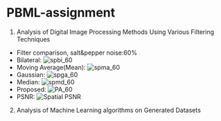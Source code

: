 # PBML-assignment

1. Analysis of Digital Image Processing Methods Using Various Filtering Techniques
- Filter comparison, salt&pepper noise:60%
- Bilateral: ![spbi_60](https://github.com/claudeyou/pbml/assets/129871387/ca9450a9-3354-4b98-9558-8b37547df44e)
- Moving Average(Mean): ![spma_60](https://github.com/claudeyou/pbml/assets/129871387/24e9256c-2282-4505-913f-06d8696f24ff)
- Gaussian: ![spga_60](https://github.com/claudeyou/pbml/assets/129871387/06a6446b-fb7f-4246-8c99-c9e7e87f6b87)
- Median: ![spmd_60](https://github.com/claudeyou/pbml/assets/129871387/24bb74b3-4c23-4600-aa2c-443d45b35b7c)
- Proposed: ![PA_60](https://github.com/claudeyou/pbml/assets/129871387/34eb67c1-1b86-48d0-b51a-f11b9998823d)
- PSNR: ![Spatial PSNR](https://github.com/claudeyou/pbml/assets/129871387/2928dff3-80f9-4747-be41-76e280ce4332)

2. Analysis of Machine Learning algorithms on Generated Datasets
